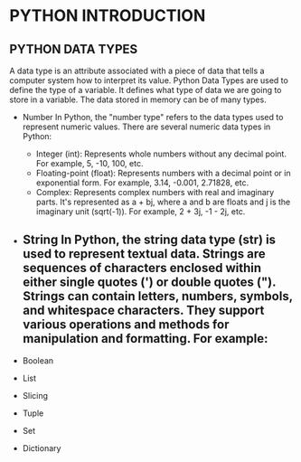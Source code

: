 # PYTHON INTRODUCTION

## PYTHON DATA TYPES
A data type is an attribute associated with a piece of data that tells a computer system how to interpret its value. Python Data Types are used to define the type of a variable. It defines what type of data we are going to store in a variable. The data stored in memory can be of many types.
- Number
  In Python, the "number type" refers to the data types used to represent numeric values. There are several numeric data types in Python:
  - Integer (int): Represents whole numbers without any decimal point. For example, 5, -10, 100, etc.
  - Floating-point (float): Represents numbers with a decimal point or in exponential form. For example, 3.14, -0.001, 2.71828, etc.
  - Complex: Represents complex numbers with real and imaginary parts. It's represented as a + bj, where a and b are floats and j is the imaginary unit (sqrt(-1)). For example, 2 + 3j, -1 - 2j, etc.
- String
  In Python, the string data type (str) is used to represent textual data. Strings are sequences of characters enclosed within either single quotes (') or double quotes ("). Strings can contain letters, numbers, symbols, and whitespace characters. They support various operations and methods for manipulation and formatting. For example:
  - 
- Boolean
  
- List
- Slicing
- Tuple
- Set
- Dictionary
